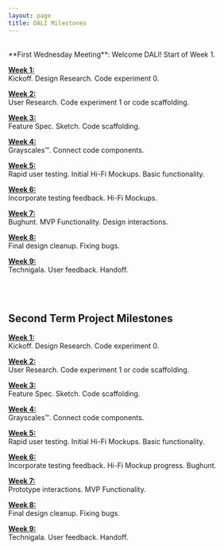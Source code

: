```yaml
---
layout: page
title: DALI Milestones
---
```


<br>
**First Wednesday Meeting**: Welcome DALI! Start of Week 1.

[**Week 1:**](week01/)<br>
Kickoff. Design Research. Code experiment 0.


[**Week 2:**](week02/)<br>
User Research. Code experiment 1 or code scaffolding.


[**Week 3:**](week03/)<br>
Feature Spec. Sketch. Code scaffolding.


[**Week 4:**](week04/)<br>
Grayscales™. Connect code components.


[**Week 5:**](week05/)<br>
Rapid user testing. Initial Hi-Fi Mockups. Basic functionality.


[**Week 6:**](week06/)<br>
Incorporate testing feedback. Hi-Fi Mockups.


[**Week 7:**](week07/)<br>
Bughunt. MVP Functionality. Design interactions.


[**Week 8:**](week08/)<br>
Final design cleanup. Fixing bugs.


[**Week 9:**](week09/)<br>
Technigala. User feedback. Handoff.

<br>
<br>


## Second Term Project Milestones

[**Week 1:**](week21/)<br>
Kickoff. Design Research. Code experiment 0.


[**Week 2:**](week22/)<br>
User Research. Code experiment 1 or code scaffolding.


[**Week 3:**](week23/)<br>
Feature Spec. Sketch. Code scaffolding.


[**Week 4:**](week24/)<br>
Grayscales™. Connect code components.


[**Week 5:**](week25/)<br>
Rapid user testing. Initial Hi-Fi Mockups. Basic functionality.


[**Week 6:**](week26/)<br>
Incorporate testing feedback. Hi-Fi Mockup progress. Bughunt.


[**Week 7:**](week27/)<br>
Prototype interactions. MVP Functionality.


[**Week 8:**](week28/)<br>
Final design cleanup. Fixing bugs.


[**Week 9:**](week29/)<br>
Technigala. User feedback. Handoff.
